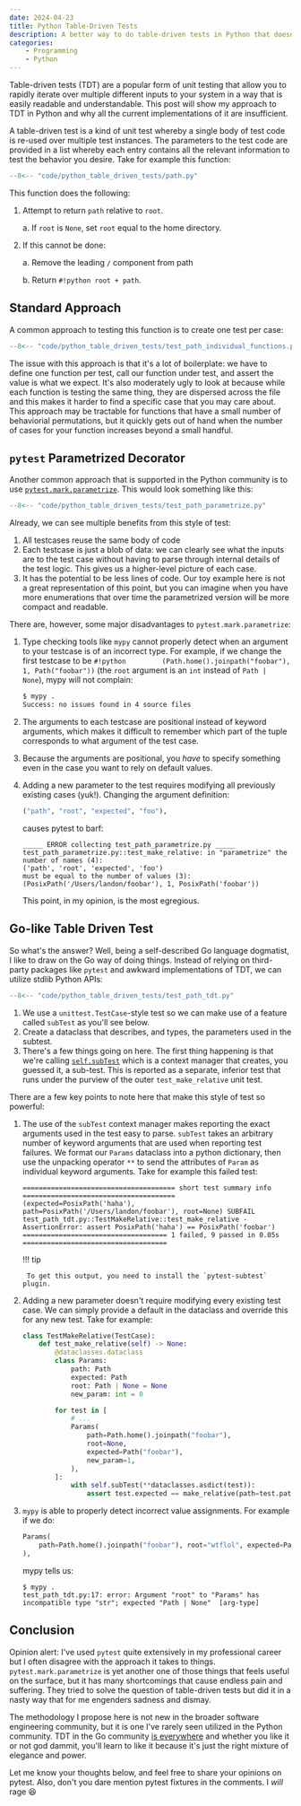 ```yaml
---
date: 2024-04-23
title: Python Table-Driven Tests
description: A better way to do table-driven tests in Python that doesn't suck.
categories:
    - Programming
    - Python
---
```


Table-driven tests (TDT) are a popular form of unit testing that allow you to rapidly iterate over multiple different inputs to your system in a way that is easily readable and understandable. This post will show my approach to TDT in Python and why all the current implementations of it are insufficient.

<!-- more -->

A table-driven test is a kind of unit test whereby a single body of test code is re-used over multiple test instances. The parameters to the test code are provided in a list whereby each entry contains all the relevant information to test the behavior you desire. Take for example this function:

```python title="path.py" linenums="1"
--8<-- "code/python_table_driven_tests/path.py"
```

This function does the following:

1. Attempt to return `path` relative to `root`.

    a. If `root` is `None`, set `root` equal to the home directory.

3. If this cannot be done:
   
    a. Remove the leading `/` component from path

    b. Return `#!python root + path`.

## Standard Approach

A common approach to testing this function is to create one test per case:

```python title="test_path_individual_functions.py" linenums="1"
--8<-- "code/python_table_driven_tests/test_path_individual_functions.py"
```

The issue with this approach is that it's a lot of boilerplate: we have to define one function per test, call our function under test, and assert the value is what we expect. It's also moderately ugly to look at because while each function is testing the same thing, they are dispersed across the file and this makes it harder to find a specific case that you may care about. This approach may be tractable for functions that have a small number of behaviorial permutations, but it quickly gets out of hand when the number of cases for your function increases beyond a small handful.

## `pytest` Parametrized Decorator

Another common approach that is supported in the Python community is to use [`pytest.mark.parametrize`](https://docs.pytest.org/en/7.0.x/how-to/parametrize.html). This would look something like this:


```python title="test_path_parametrize.py" linenums="1"
--8<-- "code/python_table_driven_tests/test_path_parametrize.py"
```

Already, we can see multiple benefits from this style of test:

1. All testcases reuse the same body of code
2. Each testcase is just a blob of data: we can clearly see what the inputs are to the test case without having to parse through internal details of the test logic. This gives us a higher-level picture of each case.
3. It has the potential to be less lines of code. Our toy example here is not a great representation of this point, but you can imagine when you have more enumerations that over time the parametrized version will be more compact and readable.

There are, however, some major disadvantages to `pytest.mark.parametrize`:

1. Type checking tools like `mypy` cannot properly detect when an argument to your testcase is of an incorrect type. For example, if we change the first testcase to be `#!python         (Path.home().joinpath("foobar"), 1, Path("foobar"))` (the `root` argument is an `int` instead of `Path | None`), mypy will not complain:
    ```bash
    $ mypy .
    Success: no issues found in 4 source files
    ```
1. The arguments to each testcase are positional instead of keyword arguments, which makes it difficult to remember which part of the tuple corresponds to what argument of the test case.
1. Because the arguments are positional, you _have_ to specify something even in the case you want to rely on default values.
1. Adding a new parameter to the test requires modifying all previously existing cases (yuk!). Changing the argument definition:
    ```python
    ("path", "root", "expected", "foo"),
    ```

    causes pytest to barf:

    ```
    _____ ERROR collecting test_path_parametrize.py _____
    test_path_parametrize.py::test_make_relative: in "parametrize" the number of names (4):
    ('path', 'root', 'expected', 'foo')
    must be equal to the number of values (3):
    (PosixPath('/Users/landon/foobar'), 1, PosixPath('foobar'))
    ```

    This point, in my opinion, is the most egregious.

## Go-like Table Driven Test

So what's the answer? Well, being a self-described Go language dogmatist, I like to draw on the Go way of doing things. Instead of relying on third-party packages like `pytest` and awkward implementations of TDT, we can utilize stdlib Python APIs:

```python title="test_path_tdt.py" linenums="1"
--8<-- "code/python_table_driven_tests/test_path_tdt.py"
```

1. We use a `unittest.TestCase`-style test so we can make use of a feature called `subTest` as you'll see below.
2. Create a dataclass that describes, and types, the parameters used in the subtest.
3. There's a few things going on here. The first thing happening is that we're calling [`self.subTest`](https://docs.python.org/3/library/unittest.html#unittest.TestCase.subTest) which is a context manager that creates, you guessed it, a sub-test. This is reported as a separate, inferior test that runs under the purview of the outer `test_make_relative` unit test.
    
There are a few key points to note here that make this style of test so powerful:

1. The use of the `subTest` context manager makes reporting the exact arguments used in the test easy to parse. `subTest` takes an arbitrary number of keyword arguments that are used when reporting test failures. We format our `Params` dataclass into a python dictionary, then use the unpacking operator `**` to send the attributes of `Param` as individual keyword arguments. Take for example this failed test:

    ```
    ====================================== short test summary info ======================================
    (expected=PosixPath('haha'), path=PosixPath('/Users/landon/foobar'), root=None) SUBFAIL test_path_tdt.py::TestMakeRelative::test_make_relative - AssertionError: assert PosixPath('haha') == PosixPath('foobar')
    ==================================== 1 failed, 9 passed in 0.05s ====================================
    ```

    !!! tip
    
        To get this output, you need to install the `pytest-subtest` plugin.

2. Adding a new parameter doesn't require modifying every existing test case. We can simply provide a default in the dataclass and override this for any new test. Take for example:

    ```python
    class TestMakeRelative(TestCase): 
        def test_make_relative(self) -> None:
            @dataclasses.dataclass
            class Params:
                path: Path
                expected: Path
                root: Path | None = None
                new_param: int = 0

            for test in [
                # ...
                Params(
                    path=Path.home().joinpath("foobar"), 
                    root=None, 
                    expected=Path("foobar"), 
                    new_param=1,
                ),
            ]:
                with self.subTest(**dataclasses.asdict(test)):
                    assert test.expected == make_relative(path=test.path, root=test.root)
    ```

3. `mypy` is able to properly detect incorrect value assignments. For example if we do:

    ```python
    Params(
        path=Path.home().joinpath("foobar"), root="wtflol", expected=Path("foobar")
    ),
    ```

    mypy tells us:

    ```shell
    $ mypy .
    test_path_tdt.py:17: error: Argument "root" to "Params" has incompatible type "str"; expected "Path | None"  [arg-type]
    ```

## Conclusion

Opinion alert: I've used `pytest` quite extensively in my professional career but I often disagree with the approach it takes to things. `pytest.mark.parametrize` is yet another one of those things that feels useful on the surface, but it has many shortcomings that cause endless pain and suffering. They tried to solve the question of table-driven tests but did it in a nasty way that for me engenders sadness and dismay. 

The methodology I propose here is not new in the broader software engineering community, but it is one I've rarely seen utilized in the Python community. TDT in the Go community [is everywhere](https://dave.cheney.net/2019/05/07/prefer-table-driven-tests) and whether you like it or not god dammit, you'll learn to like it because it's just the right mixture of elegance and power.

Let me know your thoughts below, and feel free to share your opinions on pytest. Also, don't you dare mention pytest fixtures in the comments. I _will_ rage :laughing:

